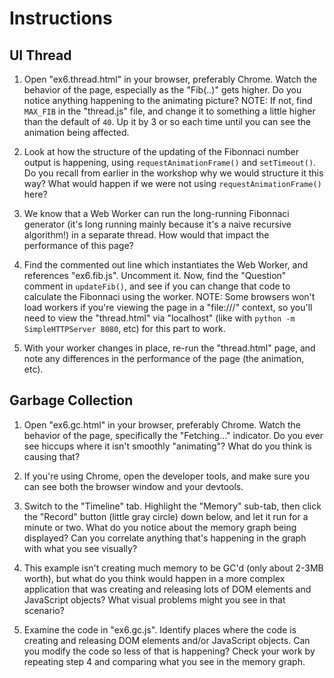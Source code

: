 # Instructions

## UI Thread

1. Open "ex6.thread.html" in your browser, preferably Chrome. Watch the behavior of the page, especially as the "Fib(..)" gets higher. Do you notice anything happening to the animating picture? NOTE: If not, find `MAX_FIB` in the "thread.js" file, and change it to something a little higher than the default of `40`. Up it by 3 or so each time until you can see the animation being affected.

2. Look at how the structure of the updating of the Fibonnaci number output is happening, using `requestAnimationFrame()` and `setTimeout()`. Do you recall from earlier in the workshop why we would structure it this way? What would happen if we were not using `requestAnimationFrame()` here?

3. We know that a Web Worker can run the long-running Fibonnaci generator (it's long running mainly because it's a naive recursive algorithm!) in a separate thread. How would that impact the performance of this page?

4. Find the commented out line which instantiates the Web Worker, and references "ex6.fib.js". Uncomment it. Now, find the "Question" comment in `updateFib()`, and see if you can change that code  to calculate the Fibonnaci using the worker. NOTE: Some browsers won't load workers if you're viewing the page in a "file:///" context, so you'll need to view the "thread.html" via "localhost" (like with `python -m SimpleHTTPServer 8080`, etc) for this part to work.

5. With your worker changes in place, re-run the "thread.html" page, and note any differences in the performance of the page (the animation, etc).


## Garbage Collection

1. Open "ex6.gc.html" in your browser, preferably Chrome. Watch the behavior of the page, specifically the "Fetching..." indicator. Do you ever see hiccups where it isn't smoothly "animating"? What do you think is causing that?

2. If you're using Chrome, open the developer tools, and make sure you can see both the browser window and your devtools.

3. Switch to the "Timeline" tab. Highlight the "Memory" sub-tab, then click the "Record" button (little gray circle) down below, and let it run for a minute or two. What do you notice about the memory graph being displayed? Can you correlate anything that's happening in the graph with what you see visually?

4. This example isn't creating much memory to be GC'd (only about 2-3MB worth), but what do you think would happen in a more complex application that was creating and releasing lots of DOM elements and JavaScript objects? What visual problems might you see in that scenario?

5. Examine the code in "ex6.gc.js". Identify places where the code is creating and releasing DOM elements and/or JavaScript objects. Can you modify the code so less of that is happening? Check your work by repeating step 4 and comparing what you see in the memory graph.
